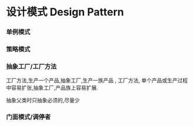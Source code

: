 # 设计模式 Design Pattern

### 单例模式

### 策略模式

### 抽象工厂/工厂方法

工厂方法,生产一个产品,抽象工厂,生产一族产品 , 工厂方法, 单个产品或生产过程中容易扩张,抽象工厂,产品族上容易扩展. 

抽象父类时只抽象必须的,尽量少

### 门面模式/调停者